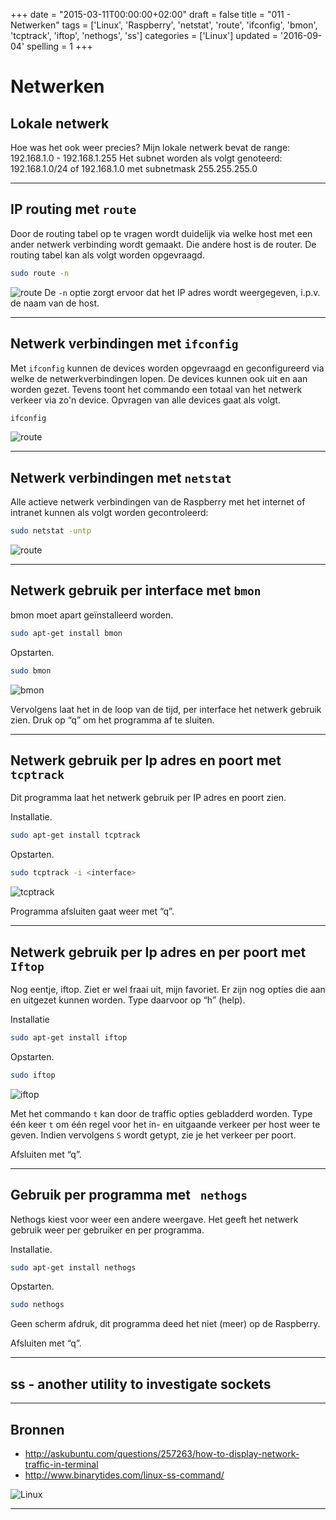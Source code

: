 +++
date = "2015-03-11T00:00:00+02:00"
draft = false
title = "011 - Netwerken"
tags = ['Linux', 'Raspberry', 'netstat', 'route', 'ifconfig', 'bmon', 'tcptrack', 'iftop', 'nethogs', 'ss']
categories = ['Linux']
updated = '2016-09-04'
spelling = 1
+++

# Netwerken


## Lokale netwerk
Hoe was het ook weer precies?
Mijn lokale netwerk bevat de range: 192.168.1.0 - 192.168.1.255
Het subnet worden als volgt genoteerd: 192.168.1.0/24 of 192.168.1.0 met subnetmask 255.255.255.0
* * *

## IP routing met `route`
Door de routing tabel op te vragen wordt duidelijk via welke host met een ander
netwerk verbinding wordt gemaakt. Die andere host is de router.
De routing tabel kan als volgt worden opgevraagd.
```bash
sudo route -n
```
![route](/img/011-route.jpg)
De `-n` optie zorgt ervoor dat het IP adres wordt weergegeven, i.p.v. de naam
van de host.

* * *

## Netwerk verbindingen met `ifconfig`
Met `ifconfig` kunnen de devices worden opgevraagd en geconfigureerd via welke
de netwerkverbindingen lopen. De devices kunnen ook uit en aan worden gezet.
Tevens toont het commando een totaal van het netwerk verkeer via zo'n device.
Opvragen van alle devices gaat als volgt. 
```bash
ifconfig
```
![route](/img/011-ifconfig.jpg)
* * *


## Netwerk verbindingen met `netstat`
Alle actieve netwerk verbindingen van de Raspberry met het internet of intranet
kunnen als volgt worden gecontroleerd:
```bash
sudo netstat -untp
```
![route](/img/011-netstat.jpg)
* * *


## Netwerk gebruik per interface met `bmon`
bmon moet apart geïnstalleerd worden. 
```bash
sudo apt-get install bmon
```

Opstarten.
```bash
sudo bmon
```
![bmon](/img/011-bmon.jpg)

Vervolgens laat het in de loop van de tijd, per interface het netwerk gebruik
zien.
Druk op “q” om het programma af te sluiten.
* * *


## Netwerk gebruik per Ip adres en poort met `tcptrack`
Dit programma laat het netwerk gebruik per IP adres en poort zien.

Installatie.
```bash
sudo apt-get install tcptrack
```

Opstarten.
```bash
sudo tcptrack -i <interface>
```
![tcptrack](/img/011-tcptrack.jpg)

Programma afsluiten gaat weer met “q”.
* * *


## Netwerk gebruik per Ip adres en per poort met `Iftop`
Nog eentje, iftop. Ziet er wel fraai uit, mijn favoriet. Er zijn nog opties die
aan en uitgezet kunnen worden. Type daarvoor op “h” (help). 

Installatie
```bash
sudo apt-get install iftop
```

Opstarten.
```bash
sudo iftop
```

![iftop](/img/011-iftop.jpg)

Met het commando `t` kan door de traffic opties gebladderd worden. 
Type één keer `t` om één regel voor het in- en uitgaande verkeer per
host weer te geven. Indien vervolgens `S` wordt getypt, zie je het verkeer per
poort.

Afsluiten met “q”.
* * *


## Gebruik per programma met ` nethogs`
Nethogs kiest voor weer een andere weergave. Het geeft het netwerk gebruik weer
per gebruiker en per programma.

Installatie.
```bash
sudo apt-get install nethogs
```

Opstarten.
```bash
sudo nethogs
```
Geen scherm afdruk, dit programma deed het niet (meer) op de Raspberry.

Afsluiten met “q”.
* * *


## ss - another utility to investigate sockets

* * *


## Bronnen

* http://askubuntu.com/questions/257263/how-to-display-network-traffic-in-terminal
* http://www.binarytides.com/linux-ss-command/

![Linux](/img/logo_linux.jpg)

* * *


